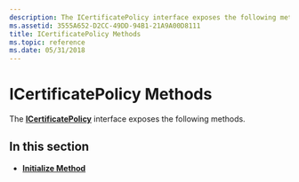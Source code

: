 ```yaml
---
description: The ICertificatePolicy interface exposes the following methods.
ms.assetid: 3555A652-D2CC-49DD-94B1-21A9A00D8111
title: ICertificatePolicy Methods
ms.topic: reference
ms.date: 05/31/2018
---
```


# ICertificatePolicy Methods

The [**ICertificatePolicy**](/windows/desktop/api/CertEnroll/nn-certenroll-icertificatepolicy) interface exposes the following methods.

## In this section

-   [**Initialize Method**](/windows/desktop/api/CertEnroll/nf-certenroll-icertificatepolicy-initialize)

 

 




